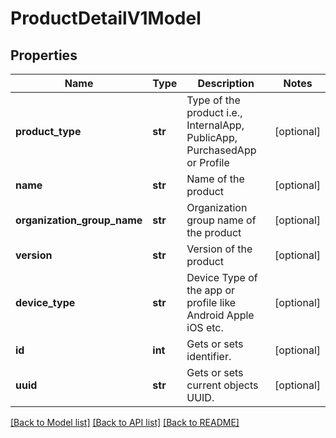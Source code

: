 # ProductDetailV1Model

## Properties
Name | Type | Description | Notes
------------ | ------------- | ------------- | -------------
**product_type** | **str** | Type of the product i.e., InternalApp, PublicApp, PurchasedApp or Profile | [optional] 
**name** | **str** | Name of the product | [optional] 
**organization_group_name** | **str** | Organization group name of the product | [optional] 
**version** | **str** | Version of the product | [optional] 
**device_type** | **str** | Device Type of the app or profile like Android Apple iOS etc. | [optional] 
**id** | **int** | Gets or sets identifier. | [optional] 
**uuid** | **str** | Gets or sets current objects UUID. | [optional] 

[[Back to Model list]](../README.md#documentation-for-models) [[Back to API list]](../README.md#documentation-for-api-endpoints) [[Back to README]](../README.md)


